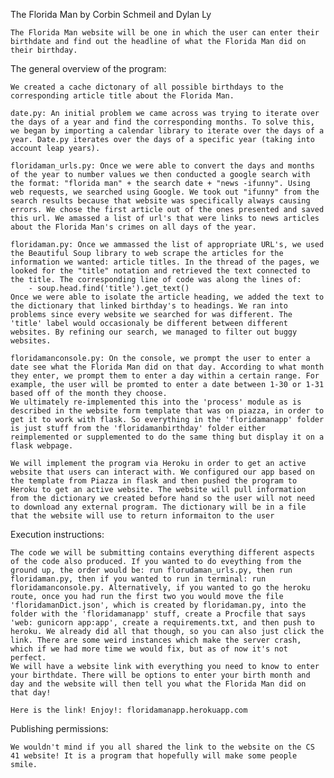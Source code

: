 The Florida Man by Corbin Schmeil and Dylan Ly

	The Florida Man website will be one in which the user can enter their birthdate and find out the headline of what the Florida Man did on their birthday. 


The general overview of the program:

	We created a cache dictonary of all possible birthdays to the corresponding article title about the Florida Man. 

	date.py: An initial problem we came across was trying to iterate over the days of a year and find the corresponding months. To solve this, we began by importing a calendar library to iterate over the days of a year. Date.py iterates over the days of a specific year (taking into account leap years). 

	floridaman_urls.py: Once we were able to convert the days and months of the year to number values we then conducted a google search with the format: "florida man" + the search date + "news -ifunny". Using web requests, we searched using Google. We took out "ifunny" from the search results because that website was specifically always causing errors. We chose the first article out of the ones presented and saved this url. We amassed a list of url's that were links to news articles about the Florida Man's crimes on all days of the year. 

	floridaman.py: Once we ammassed the list of appropriate URL's, we used the Beautiful Soup library to web scrape the articles for the information we wanted: article titles. In the thread of the pages, we looked for the "title" notation and retrieved the text connected to the title. The corresponding line of code was along the lines of: 
		- soup.head.find('title').get_text()
	Once we were able to isolate the article heading, we added the text to the dictionary that linked birthday's to headings. We ran into problems since every website we searched for was different. The 'title' label would occasionaly be different between different websites. By refining our search, we managed to filter out buggy websites. 

	floridamanconsole.py: On the console, we prompt the user to enter a date see what the Florida Man did on that day. According to what month they enter, we prompt them to enter a day within a certain range. For example, the user will be promted to enter a date between 1-30 or 1-31 based off of the month they choose. 
    We ultimately re-implemented this into the 'process' module as is described in the website form template that was on piazza, in order to get it to work with flask. So everything in the 'floridamanapp' folder is just stuff from the 'floridamanbirthday' folder either reimplemented or supplemented to do the same thing but display it on a flask webpage.

	We will implement the program via Heroku in order to get an active website that users can interact with. We configured our app based on the template from Piazza in flask and then pushed the program to Heroku to get an active website. The website will pull information from the dictionary we created before hand so the user will not need to download any external program. The dictionary will be in a file that the website will use to return informaiton to the user


Execution instructions:
	
	The code we will be submitting contains everything different aspects of the code also produced. If you wanted to do eveything from the ground up, the order would be: run florudaman_urls.py, then run floridaman.py, then if you wanted to run in terminal: run floridamanconsole.py. Alternatively, if you wanted to go the heroku route, once you had run the first two you would move the file 'floridamanDict.json', which is created by floridaman.py, into the folder with the 'floridamanapp' stuff, create a Procfile that says 'web: gunicorn app:app', create a requirements.txt, and then push to heroku. We already did all that though, so you can also just click the link. There are some weird instances which make the server crash, which if we had more time we would fix, but as of now it's not perfect.
    We will have a website link with everything you need to know to enter your birthdate. There will be options to enter your birth month and day and the website will then tell you what the Florida Man did on that day!

	Here is the link! Enjoy!: floridamanapp.herokuapp.com


Publishing permissions:

	We wouldn't mind if you all shared the link to the website on the CS 41 website! It is a program that hopefully will make some people smile. 











